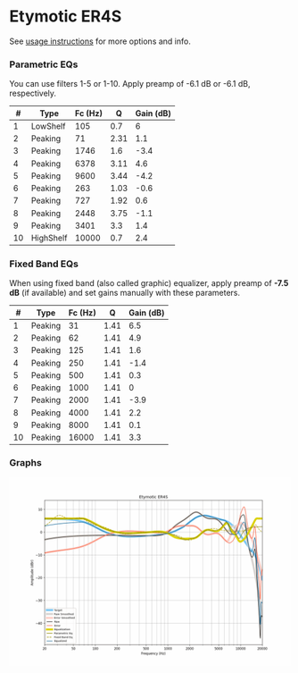 # Etymotic ER4S
See [usage instructions](https://github.com/jaakkopasanen/AutoEq#usage) for more options and info.

### Parametric EQs
You can use filters 1-5 or 1-10. Apply preamp of -6.1 dB or -6.1 dB, respectively.

|   # | Type      |   Fc (Hz) |    Q |   Gain (dB) |
|-----|-----------|-----------|------|-------------|
|   1 | LowShelf  |       105 | 0.7  |         6   |
|   2 | Peaking   |        71 | 2.31 |         1.1 |
|   3 | Peaking   |      1746 | 1.6  |        -3.4 |
|   4 | Peaking   |      6378 | 3.11 |         4.6 |
|   5 | Peaking   |      9600 | 3.44 |        -4.2 |
|   6 | Peaking   |       263 | 1.03 |        -0.6 |
|   7 | Peaking   |       727 | 1.92 |         0.6 |
|   8 | Peaking   |      2448 | 3.75 |        -1.1 |
|   9 | Peaking   |      3401 | 3.3  |         1.4 |
|  10 | HighShelf |     10000 | 0.7  |         2.4 |

### Fixed Band EQs
When using fixed band (also called graphic) equalizer, apply preamp of **-7.5 dB** (if available) and set gains manually with these parameters.

|   # | Type    |   Fc (Hz) |    Q |   Gain (dB) |
|-----|---------|-----------|------|-------------|
|   1 | Peaking |        31 | 1.41 |         6.5 |
|   2 | Peaking |        62 | 1.41 |         4.9 |
|   3 | Peaking |       125 | 1.41 |         1.6 |
|   4 | Peaking |       250 | 1.41 |        -1.4 |
|   5 | Peaking |       500 | 1.41 |         0.3 |
|   6 | Peaking |      1000 | 1.41 |         0   |
|   7 | Peaking |      2000 | 1.41 |        -3.9 |
|   8 | Peaking |      4000 | 1.41 |         2.2 |
|   9 | Peaking |      8000 | 1.41 |         0.1 |
|  10 | Peaking |     16000 | 1.41 |         3.3 |

### Graphs
![](./Etymotic%20ER4S.png)
